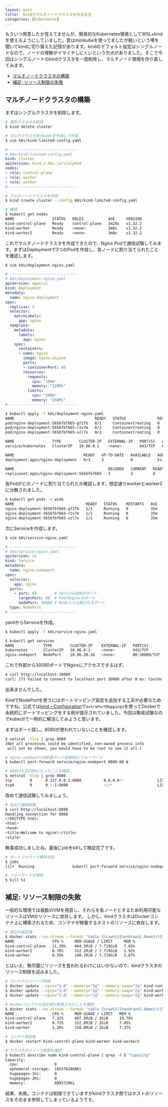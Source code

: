 ```yaml
---
layout: post
title:  Kindでマルチノードクラスタを作る方法
categories: [Kubernetes]
---
```


もういつ用意したか覚えてませんが、簡易的なKubernetes環境としてWSL+kindを使えるようにしていました。昔はminikubeを使ってましたが軽いという噂を聞いてkindに切り替えた記憶があります。kindのデフォルト設定はシングルノードなので、ノードの理解がイマイチしにくいという欠点がありました。そこで今回はシングルノードのkindクラスタを一度削除し、マルチノード環境を作り直してみます。

- [マルチノードクラスタの構築](#マルチノードクラスタの構築)
- [補足: リソース制限の失敗](#補足-リソース制限の失敗)

## マルチノードクラスタの構築

まずはシングルクラスタを削除します。

```sh
# 既存クラスタを削除
$ kind delete cluster

# マルチクラスタ用のyamlを作成して作成
$ vim k8s/kind-limited-config.yaml
```

```yaml
# ------------------------------
# k8s/kind-limited-config.yaml
kind: Cluster
apiVersion: kind.x-k8s.io/v1alpha4
nodes:
- role: control-plane
- role: worker
- role: worker
# ------------------------------
```

```sh
# マルチノードクラスタを作成
$ kind create cluster --config k8s/kind-limited-config.yaml 

# 確認
$ kubectl get nodes
NAME                 STATUS   ROLES           AGE     VERSION
kind-control-plane   Ready    control-plane   3m20s   v1.32.2
kind-worker          Ready    <none>          3m8s    v1.32.2
kind-worker2         Ready    <none>          3m8s    v1.32.2
```

これでマルチノードクラスタを作成できたので、Nginx Podで通信試験してみます。まずはDeploymentで3つのPodを作成し、各ノードに割り当てられたことを確認します。

```sh
$ vim k8s/deployment-nginx.yaml
```

```yaml
# ------------------------------
# k8s/deployment-nginx.yaml
apiVersion: apps/v1
kind: Deployment
metadata:
  name: nginx-deployment
spec:
  replicas: 3
  selector:
    matchLabels:
      app: nginx
  template:
    metadata:
      labels:
        app: nginx
    spec:
      containers:
      - name: nginx
        image: nginx:alpine
        ports:
        - containerPort: 80
        resources:
          requests:
            cpu: "100m"
            memory: "128Mi"
          limits:
            cpu: "200m"
            memory: "256Mi"
# ------------------------------
```

```sh
$ kubectl apply -f k8s/deployment-nginx.yaml
NAME                                    READY   STATUS              RESTARTS   AGE
pod/nginx-deployment-5656fbf665-gf2fb   0/1     ContainerCreating   0          5s
pod/nginx-deployment-5656fbf665-r2v7m   0/1     ContainerCreating   0          5s
pod/nginx-deployment-5656fbf665-xzl7x   0/1     ContainerCreating   0          5s

NAME                 TYPE        CLUSTER-IP   EXTERNAL-IP   PORT(S)   AGE
service/kubernetes   ClusterIP   10.96.0.1    <none>        443/TCP   6m1s

NAME                               READY   UP-TO-DATE   AVAILABLE   AGE
deployment.apps/nginx-deployment   0/3     3            0           5s

NAME                                          DESIRED   CURRENT   READY   AGE
replicaset.apps/nginx-deployment-5656fbf665   3         3         0       5s
```

各Podがどのノードに割り当てられたか確認します。想定通りworkerとworker2に分散されました。

```sh
$ kubectl get pods -o wide
NAME                                READY   STATUS    RESTARTS   AGE   IP           NODE           NOMINATED NODE   READINESS GATES
nginx-deployment-5656fbf665-gf2fb   1/1     Running   0          35m   10.244.1.2   kind-worker    <none>           <none>
nginx-deployment-5656fbf665-r2v7m   1/1     Running   0          35m   10.244.2.3   kind-worker2   <none>           <none>
nginx-deployment-5656fbf665-xzl7x   1/1     Running   0          35m   10.244.2.2   kind-worker2   <none>           <none>
```

次にServiceを作成します。

```sh
$ vim k8s/service-nginx.yaml
```

```yaml
# ------------------------------
# k8s/service-nginx.yaml
apiVersion: v1
kind: Service
metadata:
  name: nginx-nodeport
spec:
  selector:
    app: nginx
  ports:
    - port: 80        # Service自体のポート
      targetPort: 80  # Pod内nginxのポート  
      nodePort: 30080 # Node上で公開されるポート
  type: NodePort
# ------------------------------
```

yamlからServiceを作成。

```sh
$ kubectl apply -f k8s/service-nginx.yaml

$ kubectl get services
NAME             TYPE        CLUSTER-IP    EXTERNAL-IP   PORT(S)        AGE
kubernetes       ClusterIP   10.96.0.1     <none>        443/TCP        43m
nginx-nodeport   NodePort    10.96.30.16   <none>        80:30080/TCP   9s
```

これで外部から30080ポートでNginxにアクセスできるはず。

```sh
$ curl http://localhost:30080
curl: (7) Failed to connect to localhost port 30080 after 0 ms: Couldn't connect to server
```

出来ませんでした。

KindでNodePortを使うにはポートマッピング設定を追加する工夫が必要なためですね。公式では[kind – Configuration](https://kind.sigs.k8s.io/docs/user/configuration/#extra-port-mappings)で`extraPortMappings`を使ってDockerで永続的にポートマッピングをする例が提示されていました。今回は簡易試験なのでkubectlで一時的に解消してみようと思います。

まずはポート探し。8080が使われていないことを確認します。

```sh
$ netstat -tlnp | grep 8080
(Not all processes could be identified, non-owned process info
 will not be shown, you would have to be root to see it all.)

# nginx-nodeportの80番ポートを8080にフォーワード
$ kubectl port-forward service/nginx-nodeport 8080:80 &

# 8080がLISTENになったことを確認
$ netstat -tlnp | grep 8080
tcp        0      0 127.0.0.1:8080          0.0.0.0:*               LISTEN      61671/kubectl       
tcp6       0      0 ::1:8080                :::*                    LISTEN      61671/kubectl
```

改めて通信試験してみましょう。

```sh
# 改めて接続試験
$ curl http://localhost:8080
Handling connection for 8080
<!DOCTYPE html>
<html>
<head>
<title>Welcome to nginx!</title>
<style>
```

無事成功しましたね。最後にjobをkillして検証完了です。

```sh
# ポートフォワード解除対応
$ jobs
[1]+  Running                 kubectl port-forward service/nginx-nodeport 8080:80 &

# フォーワードを解除
$ kill %1
```

## 補足: リソース制限の失敗

一般的な環境では複数のVMを用意し、それらを各ノードとするため利用可能なリソースはVMのリソースに依存します。
しかし、kindクラスタはDockerコンテナ上に構築されるため、コンテナが稼働するホストのリソースに依存します。

```sh
# 現在の設定値
$ docker stats --no-stream --format "table {%raw%}{{%endraw%}.Name}\t{%raw%}{{%endraw%}.CPUPerc}\t{%raw%}{{%endraw%}.MemUsage}\t{%raw%}{{%endraw%}.MemPerc}"
NAME                 CPU %     MEM USAGE / LIMIT     MEM %
kind-control-plane   11.39%    604.5MiB / 7.719GiB   7.65%
kind-worker2         0.78%     152.1MiB / 7.719GiB   1.92%
kind-worker          0.59%     148.1MiB / 7.719GiB   1.87%
```

とはいえ、無尽蔵にリソースを食われるわけにはいかないので、kindクラスタのリソース制限を試みました。

```sh
# コンテナにリソース制限
$ docker update --cpus="2.0" --memory="3g" --memory-swap="3g" kind-control-plane
$ docker update --cpus="3.0" --memory="2g" --memory-swap="2g" kind-worker
$ docker update --cpus="3.0" --memory="2g" --memory-swap="2g" kind-worker2

# Dockerコンテナの設定値が変更されたことを確認
$ docker stats --no-stream --format "table {%raw%}{{%endraw%}.Name}\t{%raw%}{{%endraw%}.CPUPerc}\t{%raw%}{{%endraw%}.MemUsage}\t{%raw%}{{%endraw%}.MemPerc}"
NAME                 CPU %     MEM USAGE / LIMIT   MEM %
kind-control-plane   7.32%     607.5MiB / 3GiB     19.78%
kind-worker2         0.72%     152.6MiB / 2GiB     7.45%
kind-worker          1.26%     150.8MiB / 2GiB     7.37%

# コンテナ再起動
$ docker restart kind-control-plane kind-worker kind-worker2

# クラスタのリソース制限を確認
$ kubectl describe node kind-control-plane | grep -A 5 "Capacity"
Capacity:
  cpu:                8
  ephemeral-storage:  1055762868Ki
  hugepages-1Gi:      0
  hugepages-2Mi:      0
  memory:             8093720Ki
```

結果、失敗。コンテナは制限できていますがkindクラスタ側ではホストのリソースをそのまま参照してしまっているようです。
